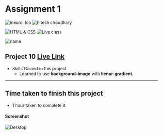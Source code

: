 # Assignment 1

![ineuro, lco](https://img.shields.io/badge/iNeuron-LCO-green)
![hitesh choudhary](https://img.shields.io/badge/Hitesh--Choudhary-Full--stack--JS--bootcamp-red)

![HTML & CSS](https://img.shields.io/badge/HTML-CSS-orange)
![Live class](https://img.shields.io/badge/LIVE--CLASS-PROJECT--10-lightgrey)

![name](https://img.shields.io/badge/Kaushal--Mehta-MCA--last--year-lightgrey)

## Project 10 [Live Link](https://live-proj-10.netlify.app)

- Skills Gained in this project
  - Learned to use **background-image** with **lienar-gradient**.

---

## Time taken to finish this project

- 1 hour taken to complete it.

#### Screenshot

![Desktop](./screenshots/project-10.png)
